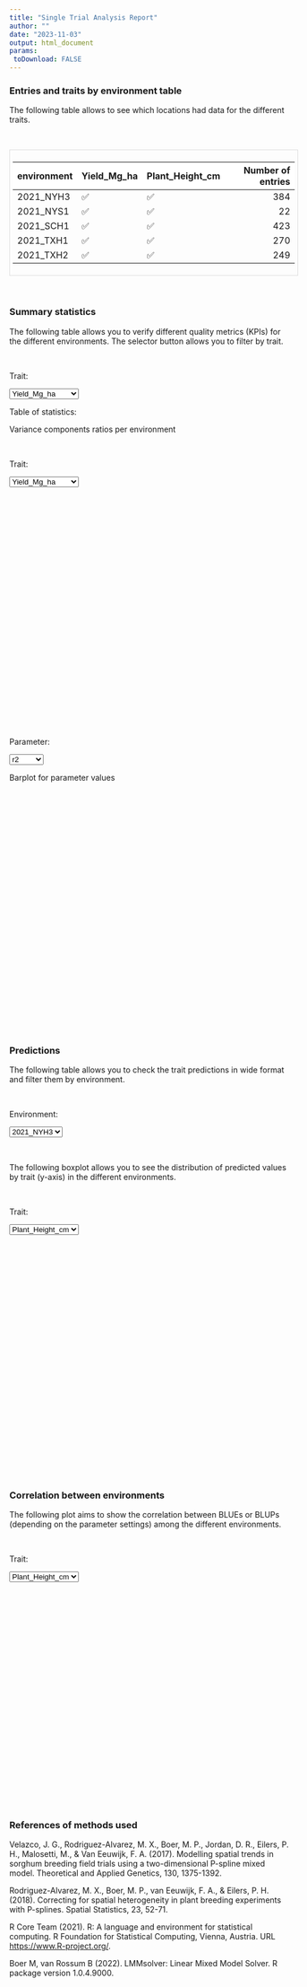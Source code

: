 ```yaml
---
title: "Single Trial Analysis Report"
author: ""
date: "2023-11-03"
output: html_document
params:
 toDownload: FALSE
---
```








### Entries and traits by environment table

The following table allows to see which locations had data for the different traits.

<p>&nbsp;</p>

<div style="border: 1px solid #ddd; padding: 5px; overflow-x: scroll; width:100%; "><table class="table table-hover table-condensed table-responsive" style="margin-left: auto; margin-right: auto;">
 <thead>
  <tr>
   <th style="text-align:left;position: sticky; top:0; background-color: #FFFFFF;"> environment </th>
   <th style="text-align:left;position: sticky; top:0; background-color: #FFFFFF;"> Yield_Mg_ha </th>
   <th style="text-align:left;position: sticky; top:0; background-color: #FFFFFF;"> Plant_Height_cm </th>
   <th style="text-align:right;position: sticky; top:0; background-color: #FFFFFF;"> Number of entries </th>
  </tr>
 </thead>
<tbody>
  <tr>
   <td style="text-align:left;"> 2021_NYH3 </td>
   <td style="text-align:left;"> ✅ </td>
   <td style="text-align:left;"> ✅ </td>
   <td style="text-align:right;"> 384 </td>
  </tr>
  <tr>
   <td style="text-align:left;"> 2021_NYS1 </td>
   <td style="text-align:left;"> ✅ </td>
   <td style="text-align:left;"> ✅ </td>
   <td style="text-align:right;"> 22 </td>
  </tr>
  <tr>
   <td style="text-align:left;"> 2021_SCH1 </td>
   <td style="text-align:left;"> ✅ </td>
   <td style="text-align:left;"> ✅ </td>
   <td style="text-align:right;"> 423 </td>
  </tr>
  <tr>
   <td style="text-align:left;"> 2021_TXH1 </td>
   <td style="text-align:left;"> ✅ </td>
   <td style="text-align:left;"> ✅ </td>
   <td style="text-align:right;"> 270 </td>
  </tr>
  <tr>
   <td style="text-align:left;"> 2021_TXH2 </td>
   <td style="text-align:left;"> ✅ </td>
   <td style="text-align:left;"> ✅ </td>
   <td style="text-align:right;"> 249 </td>
  </tr>
</tbody>
</table></div>

<p>&nbsp;</p>

### Summary statistics

The following table allows you to verify different quality metrics (KPIs) for the different environments. The selector button allows you to filter by trait.

<p>&nbsp;</p>

<!--html_preserve--><div class="form-group shiny-input-container">
<label class="control-label" id="reportBuilder_1-traitSta-label" for="reportBuilder_1-traitSta">Trait:</label>
<div>
<select id="reportBuilder_1-traitSta" class="shiny-input-select"><option value="Yield_Mg_ha" selected>Yield_Mg_ha</option>
<option value="Plant_Height_cm">Plant_Height_cm</option></select>
<script type="application/json" data-for="reportBuilder_1-traitSta" data-nonempty="">{"plugins":["selectize-plugin-a11y"]}</script>
</div>
</div><!--/html_preserve-->

Table of statistics:

<!--html_preserve--><div class="datatables html-widget html-widget-output shiny-report-size html-fill-item" id="reportBuilder_1-out9c0653e7ad428134" style="width:100%;height:auto;"></div><!--/html_preserve-->

Variance components ratios per environment 

<p>&nbsp;</p>

<!--html_preserve--><div class="form-group shiny-input-container">
<label class="control-label" id="reportBuilder_1-traitSta0-label" for="reportBuilder_1-traitSta0">Trait:</label>
<div>
<select id="reportBuilder_1-traitSta0" class="shiny-input-select"><option value="Yield_Mg_ha" selected>Yield_Mg_ha</option>
<option value="Plant_Height_cm">Plant_Height_cm</option></select>
<script type="application/json" data-for="reportBuilder_1-traitSta0" data-nonempty="">{"plugins":["selectize-plugin-a11y"]}</script>
</div>
</div><!--/html_preserve-->

<!--html_preserve--><div class="plotly html-widget html-widget-output shiny-report-size shiny-report-theme html-fill-item" id="reportBuilder_1-out446b5c8e1213cd2f" style="width:100%;height:400px;"></div><!--/html_preserve-->

<p>&nbsp;</p>

<!--html_preserve--><div class="form-group shiny-input-container">
<label class="control-label" id="reportBuilder_1-parameterMetrics-label" for="reportBuilder_1-parameterMetrics">Parameter:</label>
<div>
<select id="reportBuilder_1-parameterMetrics" class="shiny-input-select"><option value="plotH2" selected>plotH2</option>
<option value="CV" selected>CV</option>
<option value="r2" selected>r2</option></select>
<script type="application/json" data-for="reportBuilder_1-parameterMetrics" data-nonempty="">{"plugins":["selectize-plugin-a11y"]}</script>
</div>
</div><!--/html_preserve-->

Barplot for parameter values

<!--html_preserve--><div class="plotly html-widget html-widget-output shiny-report-size shiny-report-theme html-fill-item" id="reportBuilder_1-outc3d7f88bd98bc9cb" style="width:100%;height:400px;"></div><!--/html_preserve-->

<p>&nbsp;</p>







### Predictions

The following table allows you to check the trait predictions in wide format and filter them by environment.

<p>&nbsp;</p>

<!--html_preserve--><div class="form-group shiny-input-container">
<label class="control-label" id="reportBuilder_1-envSta-label" for="reportBuilder_1-envSta">Environment:</label>
<div>
<select id="reportBuilder_1-envSta" class="shiny-input-select"><option value="2021_NYH3" selected>2021_NYH3</option>
<option value="2021_SCH1">2021_SCH1</option>
<option value="2021_TXH2">2021_TXH2</option>
<option value="2021_TXH1">2021_TXH1</option>
<option value="2021_NYS1">2021_NYS1</option></select>
<script type="application/json" data-for="reportBuilder_1-envSta" data-nonempty="">{"plugins":["selectize-plugin-a11y"]}</script>
</div>
</div><!--/html_preserve-->


<!--html_preserve--><div class="datatables html-widget html-widget-output shiny-report-size html-fill-item" id="reportBuilder_1-outb15ed0e17fc2b2bf" style="width:100%;height:auto;"></div><!--/html_preserve-->

<p>&nbsp;</p>

The following boxplot allows you to see the distribution of predicted values by trait (y-axis) in the different environments.

<p>&nbsp;</p>

<!--html_preserve--><div class="form-group shiny-input-container">
<label class="control-label" id="reportBuilder_1-traitStaBox-label" for="reportBuilder_1-traitStaBox">Trait:</label>
<div>
<select id="reportBuilder_1-traitStaBox" class="shiny-input-select"><option value="Yield_Mg_ha" selected>Yield_Mg_ha</option>
<option value="Plant_Height_cm" selected>Plant_Height_cm</option></select>
<script type="application/json" data-for="reportBuilder_1-traitStaBox" data-nonempty="">{"plugins":["selectize-plugin-a11y"]}</script>
</div>
</div><!--/html_preserve-->

<!--html_preserve--><div class="plotly html-widget html-widget-output shiny-report-size shiny-report-theme html-fill-item" id="reportBuilder_1-outc26b3875b130e8c5" style="width:100%;height:400px;"></div><!--/html_preserve-->

<p>&nbsp;</p>

### Correlation between environments

The following plot aims to show the correlation between BLUEs or BLUPs (depending on the parameter settings) among the different environments.

<p>&nbsp;</p>

<!--html_preserve--><div class="form-group shiny-input-container">
<label class="control-label" id="reportBuilder_1-traitStaCor-label" for="reportBuilder_1-traitStaCor">Trait:</label>
<div>
<select id="reportBuilder_1-traitStaCor" class="shiny-input-select"><option value="Yield_Mg_ha" selected>Yield_Mg_ha</option>
<option value="Plant_Height_cm" selected>Plant_Height_cm</option></select>
<script type="application/json" data-for="reportBuilder_1-traitStaCor" data-nonempty="">{"plugins":["selectize-plugin-a11y"]}</script>
</div>
</div><!--/html_preserve-->


<!--html_preserve--><div class="plotly html-widget html-widget-output shiny-report-size shiny-report-theme html-fill-item" id="reportBuilder_1-out6edd0b89b2a48d83" style="width:100%;height:400px;"></div><!--/html_preserve-->


### References of methods used

Velazco, J. G., Rodriguez-Alvarez, M. X., Boer, M. P., Jordan, D. R., Eilers, P. H., Malosetti, M., & Van Eeuwijk, F. A. (2017). Modelling spatial trends in sorghum breeding field trials using a two-dimensional P-spline mixed model. Theoretical and Applied Genetics, 130, 1375-1392.

Rodriguez-Alvarez, M. X., Boer, M. P., van Eeuwijk, F. A., & Eilers, P. H. (2018). Correcting for spatial heterogeneity in plant breeding experiments with P-splines. Spatial Statistics, 23, 52-71.

R Core Team (2021). R: A language and environment for statistical computing. R Foundation for Statistical Computing, Vienna, Austria. URL https://www.R-project.org/.

Boer M, van Rossum B (2022). LMMsolver: Linear Mixed Model Solver. R package version 1.0.4.9000.

<p>&nbsp;</p>

